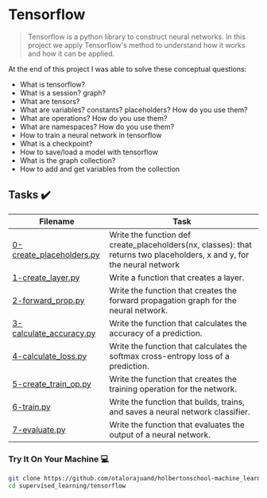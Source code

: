 # Tensorflow

> Tensorflow is a python library to construct neural networks. In this project we apply Tensorflow's method to understand how it works and how it can be applied.

At the end of this project I was able to solve these conceptual questions:

* What is tensorflow?
* What is a session? graph?
* What are tensors?
* What are variables? constants? placeholders? How do you use them?
* What are operations? How do you use them?
* What are namespaces? How do you use them?
* How to train a neural network in tensorflow
* What is a checkpoint?
* How to save/load a model with tensorflow
* What is the graph collection?
* How to add and get variables from the collection

## Tasks :heavy_check_mark:

| Filename | Task |
| ------ | ------------------------------------------------- | 
| [0-create_placeholders.py](https://github.com/otalorajuand/holbertonschool-machine_learning/blob/main/supervised_learning/tensorflow/0-create_placeholders.py)| Write the function def create_placeholders(nx, classes): that returns two placeholders, x and y, for the neural network | 
| [1-create_layer.py](https://github.com/otalorajuand/holbertonschool-machine_learning/blob/main/supervised_learning/tensorflow/1-create_layer.py)| Write a function that creates a layer. | 
| [2-forward_prop.py](https://github.com/otalorajuand/holbertonschool-machine_learning/blob/main/supervised_learning/tensorflow/2-forward_prop.py)| Write the function that creates the forward propagation graph for the neural network. | 
| [3-calculate_accuracy.py](https://github.com/otalorajuand/holbertonschool-machine_learning/blob/main/supervised_learning/tensorflow/3-calculate_accuracy.py)| Write the function that calculates the accuracy of a prediction. | 
| [4-calculate_loss.py](https://github.com/otalorajuand/holbertonschool-machine_learning/blob/main/supervised_learning/tensorflow/4-calculate_loss.py)| Write the function that calculates the softmax cross-entropy loss of a prediction. | 
| [5-create_train_op.py](https://github.com/otalorajuand/holbertonschool-machine_learning/blob/main/supervised_learning/tensorflow/5-create_train_op.py)| Write the function that creates the training operation for the network. | 
| [6-train.py](https://github.com/otalorajuand/holbertonschool-machine_learning/blob/main/supervised_learning/tensorflow/6-train.py)| Write the function that builds, trains, and saves a neural network classifier. | 
| [7-evaluate.py](https://github.com/otalorajuand/holbertonschool-machine_learning/blob/main/supervised_learning/tensorflow/7-evaluate.py)| Write the function that evaluates the output of a neural network. | 



### Try It On Your Machine :computer:
```bash
git clone https://github.com/otalorajuand/holbertonschool-machine_learning.git
cd supervised_learning/tensorflow
```
